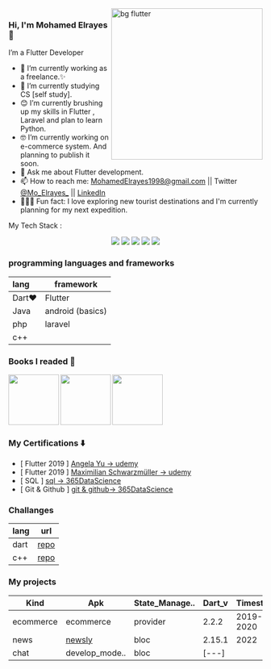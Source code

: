 <img align="right" src="https://docs.flutter.dev/assets/images/dash/Dashatars.png" alt="bg flutter" width=300px />

### Hi, I'm Mohamed Elrayes 👋

I’m a Flutter Developer
- 📱   I’m currently working as a freelance.✨
- 🧰  I’m currently studying CS [self study].
- 😊  I’m currently brushing up my skills in Flutter , Laravel and plan to learn Python.
- 🤓  I’m currently working on e-commerce system. And planning to publish it soon.
- 💬  Ask me about Flutter development.
- 📫  How to reach me: MohamedElrayes1998@gmail.com || Twitter [@Mo_Elrayes_](https://twitter.com/Mo_Elrayes_) || [LinkedIn](https://www.linkedin.com/in/mo-elrayes/) 
- 🚴🏽‍♀️  Fun fact: I love exploring new tourist destinations and I'm currently planning for my next expedition.

</p>

My Tech Stack :<p align = "center">
  <img src="https://img.shields.io/badge/Flutter%20-%2314354C.svg?&style=for-the-badge&logo=Flutter&logoColor=white"/> 
  <img src="https://img.shields.io/badge/Dart%20-%2300599C.svg?&style=for-the-badge&logo=Dart&logoColor=white"/> 
  <img src="https://img.shields.io/badge/Java%20-%2300599C.svg?&style=for-the-badge&logo=Java&logoColor=white"/> 
  <img src="https://img.shields.io/badge/git%20-%23F05033.svg?&style=for-the-badge&logo=git&logoColor=white"/> 
  <img src="https://img.shields.io/badge/Firebase%20-%23430098.svg?&style=for-the-badge&logo=Firebase&logoColor=white"/>

</p>

### programming languages and frameworks
|lang|framework|
|:----|--------|
|Dart❤|Flutter|
|Java|android (basics)|
|php|laravel|
|c++|

### Books I readed 📘
<img align="left" src="https://fluttercompletereference.com/images/cover.png" alt="" width=100px />
<img align="left" src="https://assets.alexandria.raywenderlich.com/books/da/images/384d6592b1dfdaea25f773fc985dc73c943d8a3e1dbbc7f3647cd95c2cacaeec/w594.png" alt="" width=100px />
<img align="left" src="https://i.gr-assets.com/images/S/compressed.photo.goodreads.com/books/1520176865l/38928063._SX318_.jpg" alt="" width=100px />

</br></br></br></br> </br></br>

### My Certifications :arrow_down:
- [ Flutter 2019 ] [Angela Yu -> udemy](https://cutt.ly/xO382wk)
- [ Flutter 2019 ] [ Maximilian Schwarzmüller -> udemy ](https://cutt.ly/EO38NQg)
- [ SQL ] [sql -> 365DataScience ](https://cutt.ly/EO34qvu) 
- [ Git & Github ] [git & github-> 365DataScience ](https://cutt.ly/kO34ueW)

###  Challanges
|lang| url|
|----|----|
|dart|[repo](https://github.com/Mohamed-Elrayes/ProblemSolving_Dart)|
|c++|[repo](https://github.com/Mohamed-Elrayes/challange_c_plus_plus)|

### My projects
|Kind|Apk|State_Manage..|Dart_v|Timestamp|Api|gitHub|
|----|--------|--------|--------|-------------|-----|---|
|ecommerce|ecommerce|provider|2.2.2|2019-2020|firebase|[github](https://github.com/Mohamed-Elrayes/shop_max)|
|news|[newsly](https://cutt.ly/UPclWeB)|bloc|2.15.1|2022|[mediastack](https://mediastack.com/)|[github](https://github.com/Mohamed-Elrayes/newsly)|
|chat|develop_mode..|bloc|[---]|


